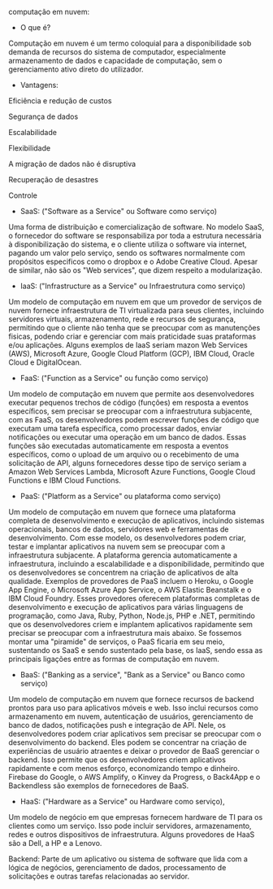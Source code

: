 computação em nuvem:

- O que é?

 Computação em nuvem é um termo coloquial para a disponibilidade sob demanda de recursos do sistema de computador, especialmente armazenamento de dados e capacidade de computação, sem o gerenciamento ativo direto do utilizador.   

- Vantagens:
 
Eficiência e redução de custos

Segurança de dados

Escalabilidade

Flexibilidade

A migração de dados não é disruptiva

Recuperação de desastres

Controle

 - SaaS: ("Software as a Service" ou Software como serviço)

 Uma forma de distribuição e comercialização de software. No modelo SaaS, o fornecedor do software se responsabiliza por toda a estrutura necessária à disponibilização do sistema, e o cliente utiliza o software via internet, pagando um valor pelo serviço, sendo os softwares normalmente com propósitos especificos como o dropbox e o Adobe Creative Cloud. Apesar de similar, não são os "Web services", que dizem respeito a modularização.

 - IaaS: ("Infrastructure as a Service" ou Infraestrutura como serviço)

 Um modelo de computação em nuvem em que um provedor de serviços de nuvem fornece infraestrutura de TI virtualizada para seus clientes, incluindo servidores virtuais, armazenamento, rede e recursos de segurança, permitindo que o cliente não tenha que se preocupar com as manutenções fisicas, podendo criar e gerenciar com mais praticidade suas prataformas e/ou aplicações.
 Alguns exemplos de IaaS seriam mazon Web Services (AWS), Microsoft Azure, Google Cloud Platform (GCP), IBM Cloud, Oracle Cloud e DigitalOcean.

 - FaaS: ("Function as a Service" ou função como serviço)

 Um modelo de computação em nuvem que permite aos desenvolvedores executar pequenos trechos de código (funções) em resposta a eventos específicos, sem precisar se preocupar com a infraestrutura subjacente, com as FaaS, os desenvolvedores podem escrever funções de código que executam uma tarefa específica, como processar dados, enviar notificações ou executar uma operação em um banco de dados. Essas funções são executadas automaticamente em resposta a eventos específicos, como o upload de um arquivo ou o recebimento de uma solicitação de API, alguns fornecedores desse tipo de serviço seriam a Amazon Web Services Lambda, Microsoft Azure Functions, Google Cloud Functions e IBM Cloud Functions.

 - PaaS: ("Platform as a Service" ou plataforma como serviço)

  Um modelo de computação em nuvem que fornece uma plataforma completa de desenvolvimento e execução de aplicativos, incluindo sistemas operacionais, bancos de dados, servidores web e ferramentas de desenvolvimento. Com esse modelo, os desenvolvedores podem criar, testar e implantar aplicativos na nuvem sem se preocupar com a infraestrutura subjacente. A plataforma gerencia automaticamente a infraestrutura, incluindo a escalabilidade e a disponibilidade, permitindo que os desenvolvedores se concentrem na criação de aplicativos de alta qualidade.
Exemplos de provedores de PaaS incluem o Heroku, o Google App Engine, o Microsoft Azure App Service, o AWS Elastic Beanstalk e o IBM Cloud Foundry. Esses provedores oferecem plataformas completas de desenvolvimento e execução de aplicativos para várias linguagens de programação, como Java, Ruby, Python, Node.js, PHP e .NET, permitindo que os desenvolvedores criem e implantem aplicativos rapidamente sem precisar se preocupar com a infraestrutura mais abaixo.
 Se fossemos montar uma "piramide" de serviços, o PaaS ficaria em seu meio, sustentando os SaaS e sendo sustentado pela base, os IaaS, sendo essa as principais ligações entre as formas de computação em nuvem.

 - BaaS: ("Banking as a service", "Bank as a Service" ou Banco como serviço)

 Um modelo de computação em nuvem que fornece recursos de backend prontos para uso para aplicativos móveis e web. Isso inclui recursos como armazenamento em nuvem, autenticação de usuários, gerenciamento de banco de dados, notificações push e integração de API. Nele, os desenvolvedores podem criar aplicativos sem precisar se preocupar com o desenvolvimento do backend. Eles podem se concentrar na criação de experiências de usuário atraentes e deixar o provedor de BaaS gerenciar o backend. Isso permite que os desenvolvedores criem aplicativos rapidamente e com menos esforço, economizando tempo e dinheiro.
 Firebase do Google, o AWS Amplify, o Kinvey da Progress, o Back4App e o Backendless são exemplos de fornecedores de BaaS.

 - HaaS: ("Hardware as a Service" ou Hardware como serviço),
 
 Um modelo de negócio em que empresas fornecem hardware de TI para os clientes como um serviço. Isso pode incluir servidores, armazenamento, redes e outros dispositivos de infraestrutura. Alguns provedores de HaaS são a Dell, a HP e a Lenovo.

Backend: Parte de um aplicativo ou sistema de software que lida com a lógica de negócios, gerenciamento de dados, processamento de solicitações e outras tarefas relacionadas ao servidor.
